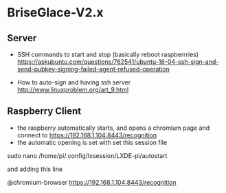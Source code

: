 # BriseGlace-V2.x

## Server
- SSH commands to start and stop (basically reboot raspberrries)
https://askubuntu.com/questions/762541/ubuntu-16-04-ssh-sign-and-send-pubkey-signing-failed-agent-refused-operation

- How to auto-sign and having ssh server
http://www.linuxproblem.org/art_9.html

## Raspberry Client
- the raspberry automatically starts, and opens a chromium page and connect to https://192.168.1.104:8443/recognition
- the automatic opening is set with set this session file

sudo nano /home/pi/.config/lxsession/LXDE-pi/autostart 

and adding this line

@chromium-browser  https://192.168.1.104:8443/recognition

